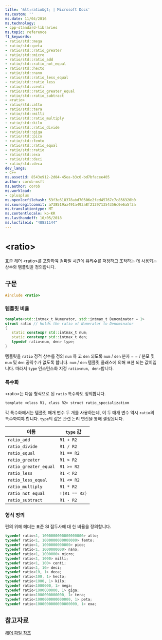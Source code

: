 ```yaml
---
title: '&lt;ratio&gt; | Microsoft Docs'
ms.custom: ''
ms.date: 11/04/2016
ms.technology:
- cpp-standard-libraries
ms.topic: reference
f1_keywords:
- ratio/std::mega
- ratio/std::peta
- ratio/std::ratio_greater
- ratio/std::micro
- ratio/std::ratio_add
- ratio/std::ratio_not_equal
- ratio/std::hecto
- ratio/std::nano
- ratio/std::ratio_less_equal
- ratio/std::ratio_less
- ratio/std::centi
- ratio/std::ratio_greater_equal
- ratio/std::ratio_subtract
- <ratio>
- ratio/std::atto
- ratio/std::tera
- ratio/std::milli
- ratio/std::ratio_multiply
- ratio/std::kilo
- ratio/std::ratio_divide
- ratio/std::giga
- ratio/std::pico
- ratio/std::femto
- ratio/std::ratio_equal
- ratio/std::ratio
- ratio/std::exa
- ratio/std::deci
- ratio/std::deca
dev_langs:
- C++
ms.assetid: 8543e912-2d84-45ea-b3c0-bd7bfacee405
author: corob-msft
ms.author: corob
ms.workload:
- cplusplus
ms.openlocfilehash: 53f3e618378abd70506e2fed45767c7c856320b0
ms.sourcegitcommit: a738519aa491a493a8f213971354356c0e6a5f3a
ms.translationtype: MT
ms.contentlocale: ko-KR
ms.lasthandoff: 10/05/2018
ms.locfileid: "48821144"
---
```

# <a name="ltratiogt"></a>&lt;ratio&gt;

표준 헤더 \<ratio>를 포함하여 컴파일 시간에 유리수를 저장하고 조작하는 데 사용되는 상수와 템플릿을 정의합니다.

## <a name="syntax"></a>구문

```cpp
#include <ratio>
```

### <a name="ratio-template"></a>템플릿 비율

```cpp
template<std::intmax_t Numerator, std::intmax_t Denominator = 1>
struct ratio // holds the ratio of Numerator to Denominator
{
   static constexpr std::intmax_t num;
   static constexpr std::intmax_t den;
   typedef ratio<num, den> type;
}
```

템플릿을 `ratio` 정적 상수를 정의 `num` 하 고 `den` 되도록 `num`  /  `den` 분자 = = / 분모 및 `num` 및 `den` 공약수가 없도록 합니다. `num` / `den` 템플릿 클래스에 의해 표현 되는 값이입니다. 따라서 `type` 인스턴스화 지정 `ratio<num, den>`합니다.

### <a name="specializations"></a>특수화

\<ratio>는 다음 형식으로 된 `ratio` 특수화도 정의합니다.

`template <class R1, class R2> struct ratio_specialization`

각 특수화에서는 템플릿 매개 변수 두 개를 사용하는데, 이 두 매개 변수 역시 `ratio`의 특수화여야 합니다. `type`의 값은 관련 논리 연산을 통해 결정됩니다.

|이름|`type` 값|
|----------|------------------|
|`ratio_add`|`R1 + R2`|
|`ratio_divide`|`R1 / R2`|
|`ratio_equal`|`R1 == R2`|
|`ratio_greater`|`R1 > R2`|
|`ratio_greater_equal`|`R1 >= R2`|
|`ratio_less`|`R1 < R2`|
|`ratio_less_equal`|`R1 <= R2`|
|`ratio_multiply`|`R1 * R2`|
|`ratio_not_equal`|`!(R1 == R2)`|
|`ratio_subtract`|`R1 - R2`|

### <a name="typedefs"></a>형식 정의

편의 위해 헤더는 표준 SI 접두사에 대 한 비율을 정의합니다.

```cpp
typedef ratio<1, 1000000000000000000> atto;
typedef ratio<1, 1000000000000000> femto;
typedef ratio<1, 1000000000000> pico;
typedef ratio<1, 1000000000> nano;
typedef ratio<1, 1000000> micro;
typedef ratio<1, 1000> milli;
typedef ratio<1, 100> centi;
typedef ratio<1, 10> deci;
typedef ratio<10, 1> deca;
typedef ratio<100, 1> hecto;
typedef ratio<1000, 1> kilo;
typedef ratio<1000000, 1> mega;
typedef ratio<1000000000, 1> giga;
typedef ratio<1000000000000, 1> tera;
typedef ratio<1000000000000000, 1> peta;
typedef ratio<1000000000000000000, 1> exa;
```

## <a name="see-also"></a>참고자료

[헤더 파일 참조](../standard-library/cpp-standard-library-header-files.md)<br/>
